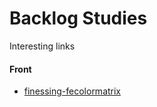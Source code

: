 # Backlog Studies
Interesting links

#### Front
* [finessing-fecolormatrix](https://alistapart.com/article/finessing-fecolormatrix)
